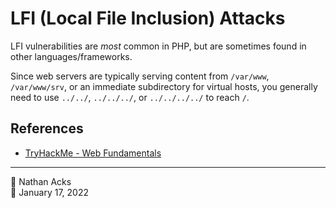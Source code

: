 # LFI (Local File Inclusion) Attacks

LFI vulnerabilities are *most* common in PHP, but are sometimes found in other languages/frameworks.

Since web servers are typically serving content from `/var/www`, `/var/www/srv`, or an immediate subdirectory for virtual hosts, you generally need to use `../../`, `../../../`, or `../../../../` to reach `/`.

## References

* [TryHackMe - Web Fundamentals](tryhackme-web-fundamentals.md)

- - - -

👤 Nathan Acks  
📅 January 17, 2022
